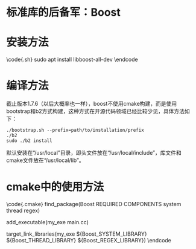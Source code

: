# 标准库的后备军：Boost


# 安装方法

\code{.sh}
sudo apt install libboost-all-dev
\endcode

# 编译方法

截止版本1.7.6（以后大概率也一样），boost不使用cmake构建，而是使用bootstrap和b2方式构建，这种方式在开源代码领域已经比较少见，具体方法如下：

```
./bootstrap.sh --prefix=path/to/installation/prefix
./b2
sudo ./b2 install
```

默认安装在“/usr/local”目录，即头文件放在“/usr/local/include”，库文件和cmake文件放在“/usr/local/lib”。


# cmake中的使用方法

\code{.cmake}
find_package(Boost REQUIRED COMPONENTS system thread regex)

add_executable(my_exe main.cc)

target_link_libraries(my_exe ${Boost_SYSTEM_LIBRARY} ${Boost_THREAD_LIBRARY} ${Boost_REGEX_LIBRARY})
\endcode